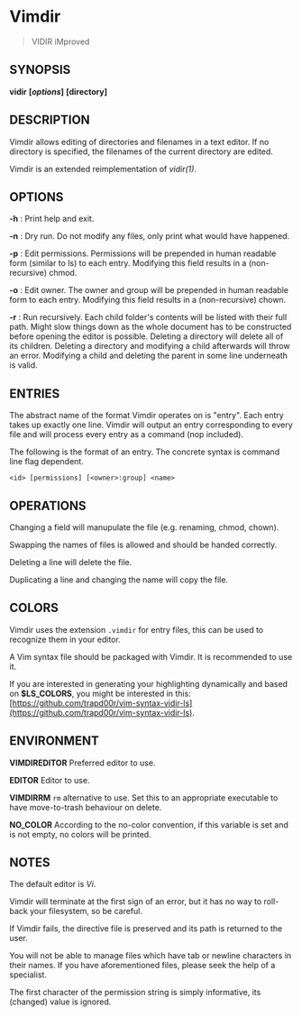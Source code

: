 # Vimdir
> VIDIR iMproved

## SYNOPSIS
**vidir** **[***options***]** **[**directory**]**

## DESCRIPTION
Vimdir allows editing of directories and filenames in a text editor.
If no directory is specified, the filenames of the current directory are edited.

Vimdir is an extended reimplementation of *vidir(1)*.

## OPTIONS
**-h**
: Print help and exit.

**-n**
: Dry run.
Do not modify any files, only print what would have happened.

**-p**
: Edit permissions.
Permissions will be prepended in human readable form (similar to ls) to each entry.
Modifying this field results in a (non-recursive) chmod.

**-o**
: Edit owner.
The owner and group will be prepended in human readable form to each entry.
Modifying this field results in a (non-recursive) chown.

**-r**
: Run recursively.
Each child folder's contents will be listed with their full path.
Might slow things down as the whole document has to be constructed
before opening the editor is possible.
Deleting a directory will delete all of its children.
Deleting a directory and modifying a child afterwards will throw an error.
Modifying a child and deleting the parent in some line underneath is valid.

## ENTRIES
The abstract name of the format Vimdir operates on is "entry".
Each entry takes up exactly one line.
Vimdir will output an entry corresponding to every file
and will process every entry as a command (nop included).

The following is the format of an entry. The concrete syntax is command line flag dependent.

    <id> [permissions] [<owner>:group] <name>

## OPERATIONS
Changing a field will manupulate the file (e.g. renaming, chmod, chown).

Swapping the names of files is allowed and should be handed correctly.

Deleting a line will delete the file.

Duplicating a line and changing the name will copy the file.

## COLORS
Vimdir uses the extension `.vimdir` for entry files,
this can be used to recognize them in your editor.

A Vim syntax file should be packaged with Vimdir.
It is recommended to use it.

If you are interested in generating your highlighting dynamically and based on **$LS_COLORS**,
you might be interested in this:
[https://github.com/trapd00r/vim-syntax-vidir-ls](https://github.com/trapd00r/vim-syntax-vidir-ls).

## ENVIRONMENT

**VIMDIREDITOR**
Preferred editor to use.

**EDITOR**
Editor to use.

**VIMDIRRM**
`rm` alternative to use.
Set this to an appropriate executable to have move-to-trash behaviour on delete.

**NO_COLOR**
According to the no-color convention,
if this variable is set and is not empty,
no colors will be printed.

## NOTES
The default editor is *Vi*.

Vimdir will terminate at the first sign of an error,
but it has no way to roll-back your filesystem,
so be careful.

If Vimdir fails, the directive file is preserved and its path is returned to the user.

You will not be able to manage files which have tab or newline characters in their names.
If you have aforementioned files, please seek the help of a specialist.

The first character of the permission string is simply informative,
its (changed) value is ignored.
